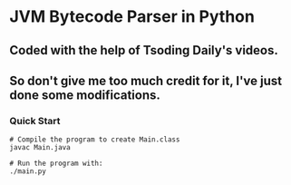 # JVM Bytecode Parser in Python

## Coded with the help of Tsoding Daily's videos. 
## So don't give me too much credit for it, I've just done some modifications.

### Quick Start

```console
# Compile the program to create Main.class
javac Main.java

# Run the program with:
./main.py
```
